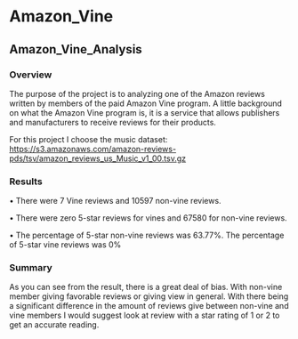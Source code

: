 # Amazon_Vine

## Amazon_Vine_Analysis
### Overview
The purpose of the project is to analyzing one of the Amazon reviews written by members of the paid Amazon Vine program. A little background on what the Amazon Vine program is, it is a  service that allows publishers and manufacturers to receive reviews for their products. 

For this project I choose the music dataset: 	   
https://s3.amazonaws.com/amazon-reviews-pds/tsv/amazon_reviews_us_Music_v1_00.tsv.gz
### Results
  •	There were 7 Vine reviews and 10597 non-vine reviews.
  
  •	There were zero 5-star reviews for vines and 67580 for non-vine reviews.
  
  •	The percentage of 5-star non-vine reviews was 63.77%. The percentage of 5-star vine reviews was 0%
### Summary
As you can see from the result, there is a great deal of bias. With non-vine member giving favorable reviews or giving view in general. With there being a significant difference in the amount of reviews give between non-vine and vine members I would suggest look at review with a star rating of 1 or 2 to get an accurate reading.
